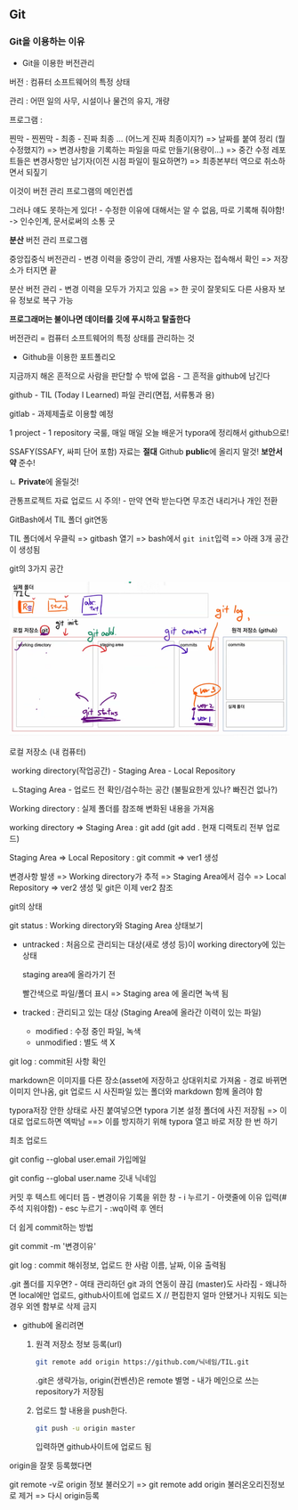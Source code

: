## Git

### Git을 이용하는 이유

* Git을 이용한 버전관리

버전 : 컴퓨터 소프트웨어의 특정 상태

관리 : 어떤 일의 사무, 시설이나 물건의 유지, 개량

프로그램 : 

찐막 - 찐찐막 - 최종 - 진짜 최종 ... (어느게 진짜 최종이지?) => 날짜를 붙여 정리 (뭘 수정했지?) => 변경사항을 기록하는 파일을 따로 만들기(용량이...) => 중간 수정 레포트들은 변경사항만 남기자(이전 시점 파일이 필요하면?) => 최종본부터 역으로 취소하면서 되짚기

이것이 버전 관리 프로그램의 메인컨셉

그러나 얘도 못하는게 있다! - 수정한 이유에 대해서는 알 수 없음, 따로 기록해 줘야함! -> 인수인계, 문서로써의 소통 굿



__분산__ 버전 관리 프로그램

중앙집중식 버전관리 - 변경 이력을 중앙이 관리, 개별 사용자는 접속해서 확인 => 저장소가  터지면 끝

분산 버전 관리 - 변경 이력을 모두가 가지고 있음 => 한 곳이 잘못되도 다른 사용자 보유 정보로 복구 가능

**프로그래머는 불이나면 데이터를 깃에 푸시하고 탈출한다**

버전관리 = 컴퓨터 소프트웨어의 특정 상태를 관리하는 것



* Github을 이용한 포트폴리오

지금까지 해온 흔적으로 사람을 판단할 수 밖에 없음 - 그 흔적을 github에 남긴다

github - TIL (Today I Learned) 파일 관리(면접, 서류통과 용)

gitlab - 과제제출로 이용할 예정

1 project - 1 repository 국룰, 매일 매일 오늘 배운거 typora에 정리해서 github으로!

SSAFY(SSAFY, 싸피 단어 포함) 자료는 **절대** Github **public**에 올리지 말것! **보안서약** 준수!

ㄴ **Private**에 올릴것!

관통프로젝트 자료 업로드 시 주의! - 만약 연락 받는다면 무조건 내리거나 개인 전환





GitBash에서 TIL 폴더 git연동

TIL 폴더에서 우클릭 => gitbash 열기 => bash에서 `git init`입력 => 아래 3개 공간이 생성됨



git의 3가지 공간

![image-20220113161745268](git.assets/image-20220113161745268.png)

로컬 저장소 (내 컴퓨터)

​	working directory(작업공간) - Staging Area - Local Repository

​	ㄴStaging Area - 업로드 전 확인/검수하는 공간 (불필요한게 있나? 빠진건 없나?)

Working directory : 실제 폴더를 참조해 변화된 내용을 가져옴

working directory => Staging Area : git add (git add . 현재 디랙토리 전부 업로드)

Staging Area => Local Repository : git commit => ver1 생성

변경사항 발생 => Working directory가 추적 => Staging Area에서 검수 => Local Repository => ver2 생성 및 git은 이제 ver2 참조



git의 상태

git status : Working directory와 Staging Area 상태보기

* untracked : 처음으로 관리되는 대상(새로 생성 등)이 working directory에 있는 상태 

  staging area에 올라가기 전

  빨간색으로 파일/폴더 표시 => Staging area 에 올리면 녹색 됨

* tracked : 관리되고 있는 대상 (Staging Area에 올라간 이력이 있는 파일)
  * modified : 수정 중인 파일, 녹색
  * unmodified : 별도 색 X

git log : commit된 사항 확인

markdown은 이미지를 다른 장소(asset에 저장하고 상대위치로 가져옴 - 경로 바뀌면 이미지 안나옴, git 업로드 시 사진파일 있는 폴더와 markdown 함께 올려야 함

typora저장 안한 상태로 사진 붙여넣으면 typora 기본 설정 폴더에 사진 저장됨 => 이대로 업로드하면 엑박남 ==> 이를 방지하기 위해 typora 열고 바로 저장 한 번 하기



최초 업로드 

git config --global user.email 가입메일

git config --global user.name 깃내 닉네임

커밋 후 텍스트 에디터 뜸 - 변경이유 기록을 위한 창 - i 누르기 - 아랫줄에 이유 입력(#주석 지워야함) - esc 누르기 - :wq이력 후 엔터



더 쉽게 commit하는 방법

git commit -m '변경이유'

git log : commit 해쉬정보, 업로드 한 사람 이름, 날짜, 이유 출력됨



.git 폴더를 지우면? - 여태 관리하던 git 과의 연동이 끊김 (master)도 사라짐 - 왜냐하면 local에만 업로드, github사이트에 업로드 X // 편집한지 얼마 안됐거나 지워도 되는 경우 외엔 함부로 삭제 금지

* github에 올리려면 

  1. 원격 저장소 정보 등록(url)

     ```bash
     git remote add origin https://github.com/닉네임/TIL.git
     ```

     .git은 생략가능, origin(컨벤션)은 remote 별명 - 내가 메인으로 쓰는 repository가 저장됨

     

  2. 업로드 할 내용을 push한다.

     ```bash
     git push -u origin master
     ```

     입력하면 github사이트에 업로드 됨



origin을 잘못 등록했다면 

git remote -v로 origin 정보 불러오기 => git remote add origin 불러온오리진정보로 제거 => 다시 origin등록

